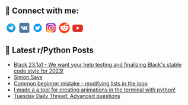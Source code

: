 ## 🔎 Connect with me:
[<img src="https://github.com/bullbesh/bullbesh/blob/main/images/Telegram.png" width="32" height="32" />](https://t.me/bullbesh)
[<img src="https://github.com/bullbesh/bullbesh/blob/main/images/VK.png" width="32" height="32" />](https://vk.com/bullbesh)
[<img src="https://github.com/bullbesh/bullbesh/blob/main/images/Twitter.png" width="32" height="32" />](https://twitter.com/bullbesh1)
[<img src="https://github.com/bullbesh/bullbesh/blob/main/images/Instagram.png" width="32" height="32" />](https://www.instagram.com/bullbesh)
[<img src="https://github.com/bullbesh/bullbesh/blob/main/images/Reddit.png" width="32" height="32" />](https://www.reddit.com/user/bullbesh)
[<img src="https://github.com/bullbesh/bullbesh/blob/main/images/YouTube.png" width="32" height="32" />](https://www.youtube.com/channel/UCtfjRs6uzgq5mfm8S06WTcg)

## 📕 Latest r/Python Posts
<!-- BLOG-POST-LIST:START -->
- [Black 23.1a1 - We want your help testing and finalizing Black&#39;s stable code style for 2023!](https://www.reddit.com/r/Python/comments/zqcnpk/black_231a1_we_want_your_help_testing_and/)
- [Simon Says](https://www.reddit.com/r/Python/comments/zq9nme/simon_says/)
- [Common beginner mistake - modifying lists in the loop](https://www.reddit.com/r/Python/comments/zq9f5f/common_beginner_mistake_modifying_lists_in_the/)
- [I made a a tool for creating animations in the terminal with python!](https://www.reddit.com/r/Python/comments/zq8a3c/i_made_a_a_tool_for_creating_animations_in_the/)
- [Tuesday Daily Thread: Advanced questions](https://www.reddit.com/r/Python/comments/zq8047/tuesday_daily_thread_advanced_questions/)
<!-- BLOG-POST-LIST:END -->
